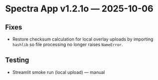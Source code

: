 # Spectra App v1.2.1o — 2025-10-06

## Fixes
- Restore checksum calculation for local overlay uploads by importing `hashlib` so file processing no longer raises `NameError`.

## Testing
- Streamlit smoke run (local upload) — manual
